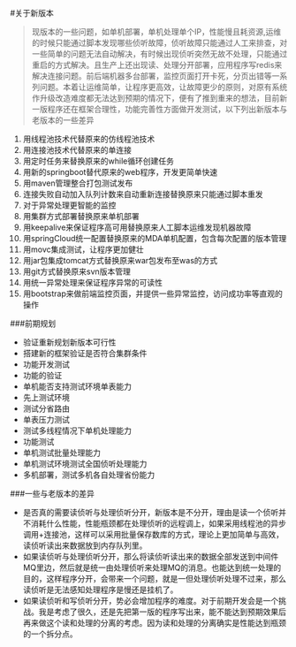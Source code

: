 #关于新版本
>现版本的一些问题，如单机部署，单机处理单个IP，性能慢且耗资源,运维的时候只能通过脚本发现哪些侦听故障，侦听故障只能通过人工来排查，对一些简单的问题无法自动解决，有时候出现侦听突然无故不处理，只能通过重启的方式解决。且生产上还出现读、处理分开部署，应用程序写redis来解决连接问题。前后端机器多台部署，监控页面打开卡死，分页出错等一系列问题。本着让运维简单，让程序更高效，让故障更少的原则，对原有系统作升级改造难度都无法达到预期的情况下，便有了推到重来的想法，目前新一版程序还在框架合理性，功能完善性方面做开发测试，以下列出新版本与老版本的一些差异
1. 用线程池技术代替原来的仿线程池技术
2. 用连接池技术代替原来的单连接
3. 用定时任务来替换原来的while循环创建任务
4. 用新的springboot替代原来的web程序，开发更简单快速
5. 用maven管理整合打包测试发布
6. 连接失败自动加入队列计数来自动重新连接替换原来只能通过脚本重发
7. 对于异常处理更智能的监控
8. 用集群方式部署替换原来单机部署
9. 用keepalive来保证程序高可用替换原来人工脚本运维发现机器故障
10. 用springCloud统一配置替换原来的MDA单机配置，包含每次配置的版本管理
11. 用movc集成测试，让程序更加健壮
12. 用jar包集成tomcat方式替换原来war包发布至was的方式
13. 用git方式替换原来svn版本管理
14. 用统一异常处理来保证程序异常的可读性
15. 用bootstrap来做前端监控页面，并提供一些异常监控，访问成功率等直观的操作

###前期规划
* 验证重新规划新版本可行性
* 搭建新的框架验证是否符合集群条件
* 功能开发测试
* 功能的验证
* 单机能否支持测试环境单表能力
* 先上测试环境
* 测试分省路由
* 单表压力测试
* 测试多线程情况下单机处理能力
* 功能测试
* 单机测试批量处理能力
* 单机测试环境测试全国侦听处理能力
* 多机部署，测试多机各自处理省份能力

###一些与老版本的差异
* 是否真的需要读侦听与处理侦听分开，新版本是不分开，理由是读一个侦听并不消耗什么性能，性能瓶颈都在处理侦听的远程调上，如果采用线程池的异步调用+连接池，这样可以采用批量保存数库的方式，理论上更加简单与高效，读侦听读出来数据放到内存队列里。
* 如果读侦听与处理侦听分开，那么将读侦听读出来的数据全部发送到中间件MQ里边，然后就是统一由处理侦听来处理MQ的消息。也能达到统一处理的目的，这样程序分开，会带来一个问题，就是一但处理侦听处理不过来，那么读侦听是无法感知处理程序是慢还是挂机了。
* 如果读侦听和写侦听分开，势必会增加程序的难度。对于前期开发会是一个挑战。我是考虑了很久，还是先把第一版的程序写出来，能不能达到预期效果后再来做这个读和处理的分离的考虑。因为读和处理的分离确实是性能达到瓶颈的一个拆分点。
